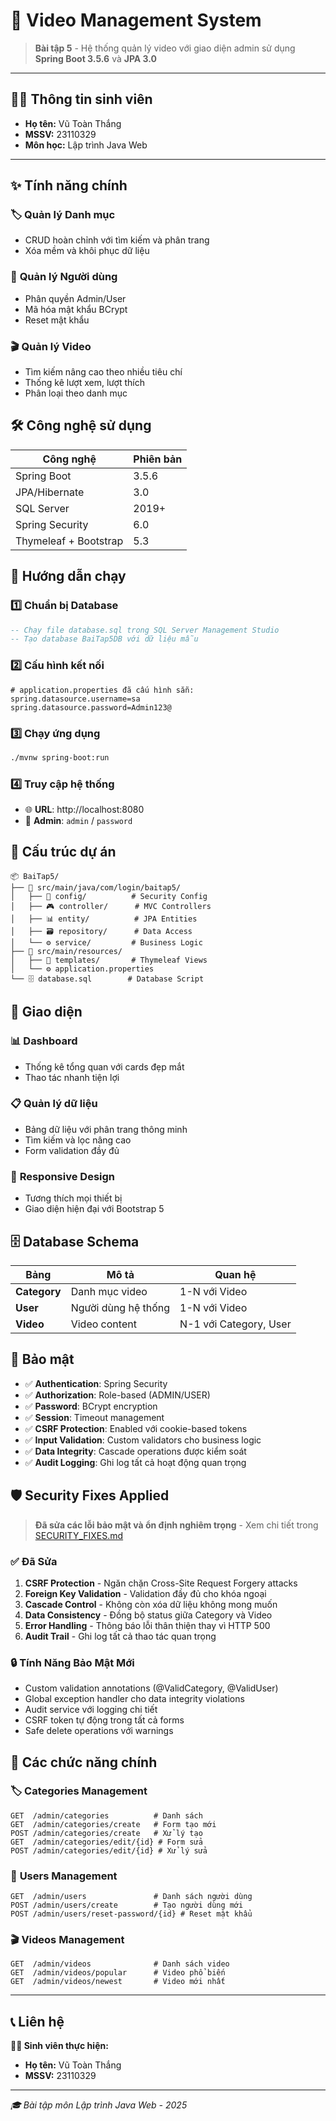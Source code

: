 # 🎥 Video Management System

> **Bài tập 5** - Hệ thống quản lý video với giao diện admin sử dụng **Spring Boot 3.5.6** và **JPA 3.0**

---

## 👨‍🎓 Thông tin sinh viên
- **Họ tên:** Vũ Toàn Thắng
- **MSSV:** 23110329
- **Môn học:** Lập trình Java Web

---

## ✨ Tính năng chính

### 🏷️ **Quản lý Danh mục**
- CRUD hoàn chỉnh với tìm kiếm và phân trang
- Xóa mềm và khôi phục dữ liệu

### 👥 **Quản lý Người dùng** 
- Phân quyền Admin/User
- Mã hóa mật khẩu BCrypt
- Reset mật khẩu

### 🎬 **Quản lý Video**
- Tìm kiếm nâng cao theo nhiều tiêu chí
- Thống kê lượt xem, lượt thích
- Phân loại theo danh mục

## 🛠️ Công nghệ sử dụng

| Công nghệ | Phiên bản |
|-----------|-----------|
| Spring Boot | 3.5.6 |
| JPA/Hibernate | 3.0 |
| SQL Server | 2019+ |
| Spring Security | 6.0 |
| Thymeleaf + Bootstrap | 5.3 |

## 🚀 Hướng dẫn chạy

### 1️⃣ **Chuẩn bị Database**
```sql
-- Chạy file database.sql trong SQL Server Management Studio
-- Tạo database BaiTap5DB với dữ liệu mẫu
```

### 2️⃣ **Cấu hình kết nối**
```properties
# application.properties đã cấu hình sẵn:
spring.datasource.username=sa
spring.datasource.password=Admin123@
```

### 3️⃣ **Chạy ứng dụng**
```bash
./mvnw spring-boot:run
```

### 4️⃣ **Truy cập hệ thống**
- 🌐 **URL**: http://localhost:8080
- 👤 **Admin**: `admin` / `password`

## 📁 Cấu trúc dự án

```
📦 BaiTap5/
├── 📂 src/main/java/com/login/baitap5/
│   ├── 🔧 config/          # Security Config
│   ├── 🎮 controller/      # MVC Controllers  
│   ├── 📊 entity/          # JPA Entities
│   ├── 🗃️ repository/      # Data Access
│   └── ⚙️ service/         # Business Logic
├── 📂 src/main/resources/
│   ├── 🎨 templates/       # Thymeleaf Views
│   └── ⚙️ application.properties
└── 🗄️ database.sql        # Database Script
```

## 🎨 Giao diện

### 📊 **Dashboard**
- Thống kê tổng quan với cards đẹp mắt
- Thao tác nhanh tiện lợi

### 📋 **Quản lý dữ liệu**
- Bảng dữ liệu với phân trang thông minh
- Tìm kiếm và lọc nâng cao
- Form validation đầy đủ

### 📱 **Responsive Design**
- Tương thích mọi thiết bị
- Giao diện hiện đại với Bootstrap 5

## 🗄️ Database Schema

| Bảng | Mô tả | Quan hệ |
|------|-------|---------|
| **Category** | Danh mục video | 1-N với Video |
| **User** | Người dùng hệ thống | 1-N với Video |
| **Video** | Video content | N-1 với Category, User |

## 🔐 Bảo mật

- ✅ **Authentication**: Spring Security
- ✅ **Authorization**: Role-based (ADMIN/USER)  
- ✅ **Password**: BCrypt encryption
- ✅ **Session**: Timeout management
- ✅ **CSRF Protection**: Enabled với cookie-based tokens
- ✅ **Input Validation**: Custom validators cho business logic
- ✅ **Data Integrity**: Cascade operations được kiểm soát
- ✅ **Audit Logging**: Ghi log tất cả hoạt động quan trọng

## 🛡️ Security Fixes Applied

> **Đã sửa các lỗi bảo mật và ổn định nghiêm trọng** - Xem chi tiết trong [SECURITY_FIXES.md](SECURITY_FIXES.md)

### ✅ **Đã Sửa**
1. **CSRF Protection** - Ngăn chặn Cross-Site Request Forgery attacks
2. **Foreign Key Validation** - Validation đầy đủ cho khóa ngoại
3. **Cascade Control** - Không còn xóa dữ liệu không mong muốn
4. **Data Consistency** - Đồng bộ status giữa Category và Video
5. **Error Handling** - Thông báo lỗi thân thiện thay vì HTTP 500
6. **Audit Trail** - Ghi log tất cả thao tác quan trọng

### 🔒 **Tính Năng Bảo Mật Mới**
- Custom validation annotations (@ValidCategory, @ValidUser)
- Global exception handler cho data integrity violations
- Audit service với logging chi tiết
- CSRF token tự động trong tất cả forms
- Safe delete operations với warnings

## 📝 Các chức năng chính

### 🏷️ **Categories Management**
```
GET  /admin/categories          # Danh sách
GET  /admin/categories/create   # Form tạo mới
POST /admin/categories/create   # Xử lý tạo
GET  /admin/categories/edit/{id} # Form sửa
POST /admin/categories/edit/{id} # Xử lý sửa
```

### 👥 **Users Management** 
```
GET  /admin/users               # Danh sách người dùng
POST /admin/users/create        # Tạo người dùng mới
POST /admin/users/reset-password/{id} # Reset mật khẩu
```

### 🎬 **Videos Management**
```
GET  /admin/videos              # Danh sách video
GET  /admin/videos/popular      # Video phổ biến
GET  /admin/videos/newest       # Video mới nhất
```

---

## 📞 Liên hệ

**👨‍💻 Sinh viên thực hiện:**
- **Họ tên:** Vũ Toàn Thắng  
- **MSSV:** 23110329


---

*🎓 Bài tập môn Lập trình Java Web - 2025*
